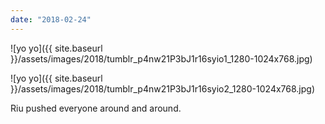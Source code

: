 ```yaml
---
date: "2018-02-24"
---
```


![yo yo]({{ site.baseurl }}/assets/images/2018/tumblr_p4nw21P3bJ1r16syio1_1280-1024x768.jpg)

![yo yo]({{ site.baseurl }}/assets/images/2018/tumblr_p4nw21P3bJ1r16syio2_1280-1024x768.jpg)

Riu pushed everyone around and around.
